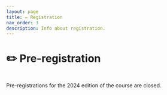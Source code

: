 ```yaml
---
layout: page
title: ✏️ Registration
nav_order: 3
description: Info about registration.
---
```


# ✏️ Pre-registration
<br>
Pre-registrations for the 2024 edition of the course are closed. 







